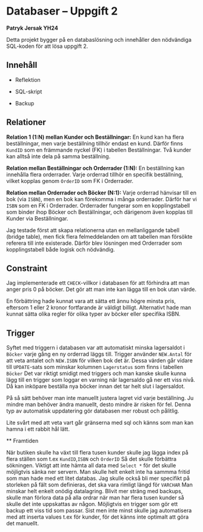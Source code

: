 # Databaser – Uppgift 2
**Patryk Jersak YH24**

Detta projekt bygger på en databaslösning och innehåller den nödvändiga SQL-koden för att lösa uppgift 2.

## Innehåll

- Reflektion

- SQL-skript

- Backup


## Relationer

**Relation 1 (1:N) mellan Kunder och Beställningar:**
En kund kan ha flera beställningar, men varje beställning tillhör endast en kund. Därför finns `KundID` som en främmande nyckel (FK) i tabellen Beställningar. Två kunder kan alltså inte dela på samma beställning.

**Relation mellan Beställningar och Orderrader (1:N):**
En beställning kan innehålla flera orderrader. Varje orderrad tillhör en specifik beställning, vilket kopplas genom `OrderID` som FK i Orderrader.

**Relation mellan Orderrader och Böcker (N:1):**
Varje orderrad hänvisar till en bok (via `ISBN`), men en bok kan förekomma i många orderrader. Därför har vi `ISBN` som en FK i Orderrader.
Orderrader fungerar som en kopplingstabell som binder ihop Böcker och Beställningar, och därigenom även kopplas till Kunder via Beställningar.

Jag testade först att skapa relationerna utan en mellanliggande tabell (bridge table), men fick flera felmeddelanden om att tabellen man försökte referera till inte existerade. Därför blev lösningen med Orderrader som kopplingstabell både logisk och nödvändig.

## Constraint

Jag implementerade ett `CHECK`-villkor i databasen för att förhindra att man anger pris 0 på böcker. Det gör att man inte kan lägga till en bok utan värde.


En förbättring hade kunnat vara att sätta ett ännu högre minsta pris, eftersom 1 eller 2 kronor fortfarande är väldigt billigt. Alternativt hade man kunnat sätta olika regler för olika typer av böcker eller specifika ISBN.

## Trigger
Syftet med triggern i databasen var att automatiskt minska lagersaldot i `Böcker` varje gång en ny orderrad läggs till. 
Trigger använder `NEW.Antal` för att veta antalet och `NEW.ISBN` för vilken bok det är. Dessa värden går vidare till `UPDATE`-sats som minskar kolumnen `Lagerstatus` som finns i tabellen `Böcker`
Det var riktigt smidigt med triggers och man kanske skulle kunna lägg till en trigger som loggar en varning när lagersaldo gå ner ett viss nivå. 
Då kan inköpare beställa nya böcker innan det tar helt slut i lagersaldot. 

På så sätt behöver man inte manuellt justera lagret vid varje beställning.
Ju mindre man behöver ändra manuellt, desto mindre är risken för fel. Denna typ av automatisk uppdatering gör databasen mer robust och pålitlig.


Lite svårt med att veta vart går gränserna med sql och känns som man kan hamna i ett rabbit hål lätt.


** Framtiden 

När butiken skulle ha växt till flera tusen kunder skulle jag lägga index på flera ställen som t.ex `KundID`,`ISBN` och `OrderID` Så det skulle förbättra sökningen. 
Viktigt att inte hämta all data med `Select *` för det skulle möjligtvis sänka ner servern. Man skulle helt enkelt inte ha sammma fritid som man hade med ett litet databas.
Jag skulle också bli mer specifikt på storleken på fält som definieras, det ska vara rimligt längd för `VARCHAR` Man minskar helt enkelt onödig datalagring. 
Blivit mer sträng med backups, skulle man förlora data på alla ordrar när man har flera tusen kunder så skulle det inte uppskattas av någon. Möjligtvis en trigger som gör ett backup ett viss tid som passar. 
Sist men inte minst skulle jag automatisera med att inserta values t.ex för kunder, för det känns inte optimalt att göra det manuellt. 


